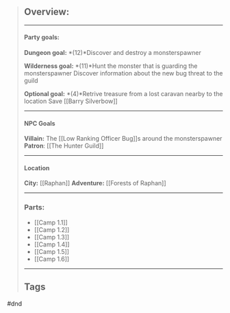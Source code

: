 >## Overview:
>___
>#### Party goals:
>**Dungeon goal:**
>*(12)*Discover and destroy a monsterspawner
>
>**Wilderness goal:**
>*(11)*Hunt the monster that is guarding the monsterspawner
>Discover information about the new bug threat to the guild
>
>**Optional goal:**
>*(4)*Retrive treasure from a lost caravan nearby to the location
>Save [[Barry Silverbow]]
>___
>#### NPC Goals
>**Villain:** The [[Low Ranking Officer Bug]]s around the monsterspawner
>**Patron**: [[The Hunter Guild]]
>___
>#### Location
>**City:** [[Raphan]]
>**Adventure:** [[Forests of Raphan]]
>___
>### Parts:
>- [[Camp 1.1]]
>- [[Camp 1.2]]
>- [[Camp 1.3]]
>- [[Camp 1.4]]
>- [[Camp 1.5]]
>- [[Camp 1.6]]
>___
>## Tags
#dnd